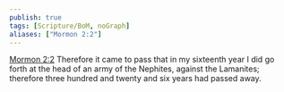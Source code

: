 ```yaml
---
publish: true
tags: [Scripture/BoM, noGraph]
aliases: ["Mormon 2:2"]
---
```

[Mormon 2:2](https://churchofjesuschrist.org/study/scriptures/bofm/morm/2?lang=eng&id=p2#p2) Therefore it came to pass that in my sixteenth year I did go forth at the head of an army of the Nephites, against the Lamanites; therefore three hundred and twenty and six years had passed away.
